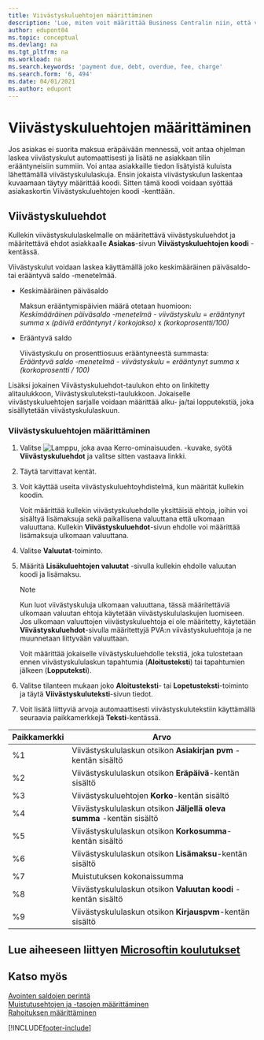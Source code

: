 ```yaml
---
title: Viivästyskuluehtojen määrittäminen
description: 'Lue, miten voit määrittää Business Centralin niin, että voit ilmoittaa asiakkaille lisäkuluista lähettämällä viivästyskululaskuja.'
author: edupont04
ms.topic: conceptual
ms.devlang: na
ms.tgt_pltfrm: na
ms.workload: na
ms.search.keywords: 'payment due, debt, overdue, fee, charge'
ms.search.form: '6, 494'
ms.date: 04/01/2021
ms.author: edupont
---
```

# <a name="set-up-finance-charge-terms"></a><a name="set-up-finance-charge-terms"></a>Viivästyskuluehtojen määrittäminen

Jos asiakas ei suorita maksua eräpäivään mennessä, voit antaa ohjelman laskea viivästyskulut automaattisesti ja lisätä ne asiakkaan tilin erääntyneisiin summiin. Voi antaa asiakkaille tiedon lisätyistä kuluista lähettämällä viivästyskululaskuja. Ensin jokaista viivästyskulun laskentaa kuvaamaan täytyy määrittää koodi. Sitten tämä koodi voidaan syöttää asiakaskortin Viivästyskuluehtojen koodi -kenttään.  

## <a name="finance-charge-terms"></a><a name="finance-charge-terms"></a>Viivästyskuluehdot

Kullekin viivästyskululaskelmalle on määritettävä viivästyskuluehdot ja määritettävä ehdot asiakkaalle **Asiakas**-sivun **Viivästyskuluehtojen koodi** -kentässä.

Viivästyskulut voidaan laskea käyttämällä joko keskimääräinen päiväsaldo- tai erääntyvä saldo -menetelmää.

* Keskimääräinen päiväsaldo  
  
  Maksun erääntymispäivien määrä otetaan huomioon:  
  *Keskimääräinen päiväsaldo -menetelmä* - *viivästyskulu* = *erääntynyt summa* x *(päiviä erääntynyt / korkojakso)* x *(korkoprosentti/100)*

* Erääntyvä saldo  
  
  Viivästyskulu on prosenttiosuus erääntyneestä summasta:  
  *Erääntyvä saldo -menetelmä* - *viivästyskulu* = *erääntynyt summa* x *(korkoprosentti / 100)*

Lisäksi jokainen Viivästyskuluehdot-taulukon ehto on linkitetty alitaulukkoon, Viivästyskuluteksti-taulukkoon. Jokaiselle viivästyskuluehtojen sarjalle voidaan määrittää alku- ja/tai lopputekstiä, joka sisällytetään viivästyskululaskuun.

### <a name="to-set-up-finance-charge-terms"></a><a name="to-set-up-finance-charge-terms"></a>Viivästyskuluehtojen määrittäminen

1. Valitse ![Lamppu, joka avaa Kerro-ominaisuuden.](media/ui-search/search_small.png "Kerro, mitä haluat tehdä") -kuvake, syötä **Viivästyskuluehdot** ja valitse sitten vastaava linkki.  
2. Täytä tarvittavat kentät.
3. Voit käyttää useita viivästyskuluehtoyhdistelmä, kun määrität kullekin koodin.

    Voit määrittää kullekin viivästyskuluehdolle yksittäisiä ehtoja, joihin voi sisältyä lisämaksuja sekä paikallisena valuuttana että ulkomaan valuuttana. Kullekin **Viivästyskuluehdot**-sivun ehdolle voi määrittää lisämaksuja ulkomaan valuuttana.
4. Valitse **Valuutat**-toiminto.
5. Määritä **Lisäkuluehtojen valuutat** -sivulla kullekin ehdolle valuutan koodi ja lisämaksu.

    > [!NOTE]  
    > Kun luot viivästyskuluja ulkomaan valuuttana, tässä määritettäviä ulkomaan valuutan ehtoja käytetään viivästyskululaskujen luomiseen. Jos ulkomaan valuuttojen viivästyskuluehtoja ei ole määritetty, käytetään **Viivästyskuluehdot**-sivulla määritettyjä PVA:n viivästyskuluehtoja ja ne muunnetaan liittyvään valuuttaan.

    Voit määrittää jokaiselle viivästyskuluehdolle tekstiä, joka tulostetaan ennen viivästyskululaskun tapahtumia (**Aloitusteksti**) tai tapahtumien jälkeen (**Lopputeksti**).  
6. Valitse tilanteen mukaan joko **Aloitusteksti**- tai **Lopetusteksti**-toiminto ja täytä **Viivästyskuluteksti**-sivun tiedot.
7. Voit lisätä liittyviä arvoja automaattisesti viivästyskulutekstiin käyttämällä seuraavia paikkamerkkejä **Teksti**-kentässä.

|Paikkamerkki|Arvo|  
|-----------------|-----------|  
|%1|Viivästyskululaskun otsikon **Asiakirjan pvm** -kentän sisältö|  
|%2|Viivästyskululaskun otsikon **Eräpäivä**-kentän sisältö|  
|%3|Viivästyskuluehtojen **Korko**-kentän sisältö|  
|%4|Viivästyskululaskun otsikon **Jäljellä oleva summa** -kentän sisältö|  
|%5|Viivästyskululaskun otsikon **Korkosumma**-kentän sisältö|  
|%6|Viivästyskululaskun otsikon **Lisämaksu**-kentän sisältö|  
|%7|Muistutuksen kokonaissumma|  
|%8|Viivästyskululaskun otsikon **Valuutan koodi** -kentän sisältö|  
|%9|Viivästyskululaskun otsikon **Kirjauspvm**-kentän sisältö|  

## <a name="see-related-microsoft-training"></a><a name="see-related-microsoft-training"></a>Lue aiheeseen liittyen [Microsoftin koulutukset](/training/modules/send-memos-dynamics-365-business-central/)

## <a name="see-also"></a><a name="see-also"></a>Katso myös

[Avointen saldojen perintä](receivables-collect-outstanding-balances.md)  
[Muistutusehtojen ja -tasojen määrittäminen](finance-setup-reminders.md)  
[Rahoituksen määrittäminen](finance-setup-finance.md)  


[!INCLUDE[footer-include](includes/footer-banner.md)]
